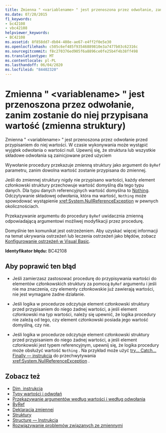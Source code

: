 ```yaml
---
title: Zmienna " <variablename> " jest przenoszona przez odwołanie, zanim zostanie do niej przypisana wartość (zmienna struktury)
ms.date: 07/20/2015
f1_keywords:
- bc42108
- vbc42108
helpviewer_keywords:
- BC42108
ms.assetid: 8f858dd7-db04-408e-ae67-e4ff2f0e5e30
ms.openlocfilehash: c505c6ef485f93546889810e3a7477b03c62316c
ms.sourcegitcommit: f8c270376ed905f6a8896ce0fe25b4f4b38ff498
ms.translationtype: MT
ms.contentlocale: pl-PL
ms.lasthandoff: 06/04/2020
ms.locfileid: "84402320"
---
```

# <a name="variable-variablename-is-passed-by-reference-before-it-has-been-assigned-a-value-structure-variable"></a>Zmienna " \<variablename> " jest przenoszona przez odwołanie, zanim zostanie do niej przypisana wartość (zmienna struktury)
Zmienna " \<variablename> " jest przenoszona przez odwołanie przed przypisaniem do niej wartości. W czasie wykonywania może wystąpić wyjątek odwołania o wartości null. Upewnij się, że struktura lub wszystkie składowe odwołania są zainicjowane przed użyciem  
  
 Wywołanie procedury przekazuje zmienną struktury jako argument do `ByRef` parametru, zanim dowolna wartość zostanie przypisana do zmiennej.  
  
 Jeśli do zmiennej struktury nigdy nie przypisano wartości, każdy element członkowski struktury przechowuje wartość domyślną dla tego typu danych. Dla typu danych referencyjnych wartość domyślna to [Nothing](../language-reference/nothing.md). Odczytywanie składowej odwołania, która ma wartość, `Nothing` może spowodować wystąpienie <xref:System.NullReferenceException> w pewnych okolicznościach.  
  
 Przekazywanie argumentu do procedury `ByRef` uwidacznia zmienną odpowiadającą argumentowi możliwej modyfikacji przez procedurę.  
  
 Domyślnie ten komunikat jest ostrzeżeniem. Aby uzyskać więcej informacji na temat ukrywania ostrzeżeń lub leczenia ostrzeżeń jako błędów, zobacz [Konfigurowanie ostrzeżeń w Visual Basic](/visualstudio/ide/configuring-warnings-in-visual-basic).  
  
 **Identyfikator błędu:** BC42108  
  
## <a name="to-correct-this-error"></a>Aby poprawić ten błąd  
  
- Jeśli zamierzasz zastosować procedurę do przypisywania wartości do elementów członkowskich struktury za pomocą `ByRef` argumentu i jeśli nie ma znaczenia, czy elementy członkowskie już zawierają wartości, nie jest wymagane żadne działanie.  
  
- Jeśli logika w procedurze odczytuje element członkowski struktury przed przypisaniem do niego żadnej wartości, a jeśli element członkowski ma typ wartości, należy się upewnić, że logika procedury nie zależą od tego, czy element członkowski posiada jego wartość domyślną, czy nie.  
  
- Jeśli logika w procedurze odczytuje element członkowski struktury przed przypisaniem do niego żadnej wartości, a jeśli element członkowski jest typem referencyjnym, upewnij się, że logika procedury może obsłużyć wartość `Nothing` . Na przykład może użyć [try... Catch... Finally — instrukcja](../language-reference/statements/try-catch-finally-statement.md) do przechwytywania <xref:System.NullReferenceException> .  
  
## <a name="see-also"></a>Zobacz też

- [Dim, instrukcja](../language-reference/statements/dim-statement.md)
- [Typy wartości i odwołań](../programming-guide/language-features/data-types/value-types-and-reference-types.md)
- [Przekazywanie argumentów według wartości i według odwołania](../programming-guide/language-features/procedures/passing-arguments-by-value-and-by-reference.md)
- [ByRef](../language-reference/modifiers/byref.md)
- [Deklaracja zmiennej](../programming-guide/language-features/variables/variable-declaration.md)
- [Struktury](../programming-guide/language-features/data-types/structures.md)
- [Structure — Instrukcja](../language-reference/statements/structure-statement.md)
- [Rozwiązywanie problemów związanych ze zmiennymi](../programming-guide/language-features/variables/troubleshooting-variables.md)
